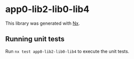 # app0-lib2-lib0-lib4

This library was generated with [Nx](https://nx.dev).

## Running unit tests

Run `nx test app0-lib2-lib0-lib4` to execute the unit tests.
